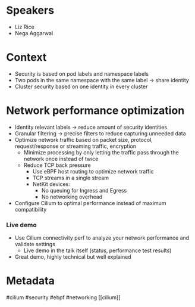 # Speakers
* Liz Rice
* Nega Aggarwal
# Context
* Security is based on pod labels and namespace labels
* Two pods in the same namespace with the same label -> share identity
* Cluster security based on one identity in every cluster
# Network performance optimization
* Identity relevant labels -> reduce amount of security identities
* Granular filtering -> precise filters to reduce capturing unneeded data
* Optimize network traffic based on packet size, protocol, request/response or streaming traffic, encryption
	* Minimize processing by only letting the traffic pass through the network once instead of twice
	* Reduce TCP back pressure
		* Use eBPF host routing to optimize network traffic
		* TCP streams in a single stream
		* NetKit devices:
			* No queuing for Ingress and Egress
			* No networking overhead
* Configure Cilium to optimal performance instead of maximum compatibility
### Live demo
* Use Cilium connectivity perf to analyze your network performance and validate settings
	* Live demo in the talk itself (status, performance test results)
* Great demo, highly technical but well explained

# Metadata
#cilium #security #ebpf #networking [[cilium]]